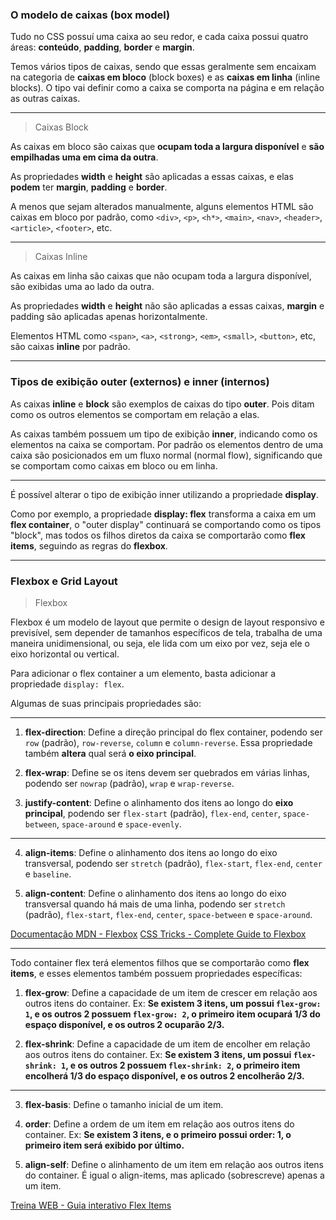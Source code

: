 ### O modelo de caixas (box model)

Tudo no CSS possuí uma caixa ao seu redor, e cada caixa possui quatro áreas: **conteúdo**, **padding**, **border** e **margin**.

Temos vários tipos de caixas, sendo que essas geralmente sem encaixam na categoria de **caixas em bloco** (block boxes) e as **caixas em linha** (inline blocks). O tipo vai definir como a caixa se comporta na página e em relação as outras caixas.

---

> Caixas Block

As caixas em bloco são caixas que **ocupam toda a largura disponível** e **são empilhadas uma em cima da outra**.

As propriedades **width** e **height** são aplicadas a essas caixas, e elas **podem** ter **margin**, **padding** e **border**.

A menos que sejam alterados manualmente, alguns elementos HTML são caixas em bloco por padrão, como `<div>`, `<p>`, `<h*>`, `<main>`, `<nav>`, `<header>`, `<article>`, `<footer>`, etc.

---

> Caixas Inline

As caixas em linha são caixas que não ocupam toda a largura disponível, são exibidas uma ao lado da outra.

As propriedades **width** e **height** não são aplicadas a essas caixas, **margin** e padding são aplicadas apenas horizontalmente.

Elementos HTML como `<span>`, `<a>`, `<strong>`, `<em>`, `<small>`, `<button>`, etc, são caixas **inline** por padrão.

---

### Tipos de exibição outer (externos) e inner (internos)

As caixas **inline** e **block** são exemplos de caixas do tipo **outer**. Pois ditam como os outros elementos se comportam em relação a elas.

As caixas também possuem um tipo de exibição **inner**, indicando como os elementos na caixa se comportam. Por padrão os elementos dentro de uma caixa são posicionados em um fluxo normal (normal flow), significando que se comportam como caixas em bloco ou em linha.

---

É possível alterar o tipo de exibição inner utilizando a propriedade **display**.

Como por exemplo, a propriedade **display: flex** transforma a caixa em um **flex container**, o "outer display" continuará se comportando como os tipos "block", mas todos os filhos diretos da caixa se comportarão como **flex items**, seguindo as regras do **flexbox**.

---

### Flexbox e Grid Layout

> Flexbox

Flexbox é um modelo de layout que permite o design de layout responsivo e previsível, sem depender de tamanhos específicos de tela, trabalha de uma maneira unidimensional, ou seja, ele lida com um eixo por vez, seja ele o eixo horizontal ou vertical.

Para adicionar o flex container a um elemento, basta adicionar a propriedade `display: flex`.

Algumas de suas principais propriedades são:

---

1. **flex-direction**: Define a direção principal do flex container, podendo ser `row` (padrão), `row-reverse`, `column` e `column-reverse`. Essa propriedade também **altera** qual será **o eixo principal**.

2. **flex-wrap**: Define se os itens devem ser quebrados em várias linhas, podendo ser `nowrap` (padrão), `wrap` e `wrap-reverse`.

3. **justify-content**: Define o alinhamento dos itens ao longo do **eixo principal**, podendo ser `flex-start` (padrão), `flex-end`, `center`, `space-between`, `space-around` e `space-evenly`.

---

4. **align-items**: Define o alinhamento dos itens ao longo do eixo transversal, podendo ser `stretch` (padrão), `flex-start`, `flex-end`, `center` e `baseline`.

5. **align-content**: Define o alinhamento dos itens ao longo do eixo transversal quando há mais de uma linha, podendo ser `stretch` (padrão), `flex-start`, `flex-end`, `center`, `space-between` e `space-around`.

[Documentação MDN - Flexbox](https://developer.mozilla.org/pt-BR/docs/Learn/CSS/CSS_layout/Flexbox)
[CSS Tricks - Complete Guide to Flexbox](https://css-tricks.com/snippets/css/a-guide-to-flexbox/)

---

Todo container flex terá elementos filhos que se comportarão como **flex items**, e esses elementos também possuem propriedades específicas:

1. **flex-grow**: Define a capacidade de um item de crescer em relação aos outros itens do container. Ex: **Se existem 3 itens, um possui `flex-grow: 1`, e os outros 2 possuem `flex-grow: 2`, o primeiro item ocupará 1/3 do espaço disponível, e os outros 2 ocuparão 2/3.**

2. **flex-shrink**: Define a capacidade de um item de encolher em relação aos outros itens do container. Ex: **Se existem 3 itens, um possui `flex-shrink: 1`, e os outros 2 possuem `flex-shrink: 2`, o primeiro item encolherá 1/3 do espaço disponível, e os outros 2 encolherão 2/3.**

---

3. **flex-basis**: Define o tamanho inicial de um item.

4. **order**: Define a ordem de um item em relação aos outros itens do container. Ex: **Se existem 3 itens, e o primeiro possui order: 1, o primeiro item será exibido por último.**

5. **align-self**: Define o alinhamento de um item em relação aos outros itens do container. É igual o align-items, mas aplicado (sobrescreve) apenas a um item.

[Treina WEB - Guia interativo Flex Items](https://www.treinaweb.com.br/blog/css-flexbox-um-guia-interativo-parte-2-itens)
